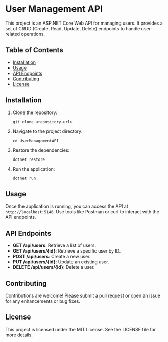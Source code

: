 # User Management API

This project is an ASP.NET Core Web API for managing users. It provides a set of CRUD (Create, Read, Update, Delete) endpoints to handle user-related operations.

## Table of Contents

- [Installation](#installation)
- [Usage](#usage)
- [API Endpoints](#api-endpoints)
- [Contributing](#contributing)
- [License](#license)

## Installation

1. Clone the repository:
   ```
   git clone <repository-url>
   ```

2. Navigate to the project directory:
   ```
   cd UserManagementAPI
   ```

3. Restore the dependencies:
   ```
   dotnet restore
   ```

4. Run the application:
   ```
   dotnet run
   ```

## Usage

Once the application is running, you can access the API at `http://localhost:5146`. Use tools like Postman or curl to interact with the API endpoints.

## API Endpoints

- **GET /api/users**: Retrieve a list of users.
- **GET /api/users/{id}**: Retrieve a specific user by ID.
- **POST /api/users**: Create a new user.
- **PUT /api/users/{id}**: Update an existing user.
- **DELETE /api/users/{id}**: Delete a user.

## Contributing

Contributions are welcome! Please submit a pull request or open an issue for any enhancements or bug fixes.

## License

This project is licensed under the MIT License. See the LICENSE file for more details.